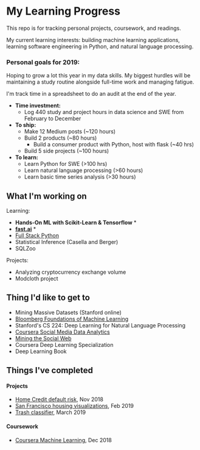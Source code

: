 # My Learning Progress

This repo is for tracking personal projects, coursework, and readings.

My current learning interests: building machine learning applications, learning software engineering in Python, and natural language processing. 

### Personal goals for 2019: 

Hoping to grow a lot this year in my data skills. My biggest hurdles will be maintaining a study routine alongside full-time work and managing fatigue. 

I'm track time in a spreadsheet to do an audit at the end of the year.

- **Time investment:** 
    - Log 440 study and project hours in data science and SWE from February to December
- **To ship:**
    - Make 12 Medium posts (~120 hours)
    - Build 2 products (~80 hours)
        - Build a consumer product with Python, host with flask (~40 hrs)
    - Build 5 side projects (~100 hours)
- **To learn:**
    - Learn Python for SWE (>100 hrs)
    - Learn natural language processing (>60 hours)
    - Learn basic time series analysis (>30 hours)

## What I'm working on

Learning:
- **Hands-On ML with Scikit-Learn & Tensorflow** *
- **[fast.ai](https://course.fast.ai/)** *
- [Full Stack Python](https://www.fullstackpython.com/table-of-contents.html)
- Statistical Inference (Casella and Berger)
- SQLZoo

Projects:
- Analyzing cryptocurrency exchange volume
- Modcloth project

## Thing I'd like to get to

- Mining Massive Datasets (Stanford online)
- [Bloomberg Foundations of Machine Learning](https://bloomberg.github.io/foml/#home)
- Stanford's CS 224: Deep Learning for Natural Language Processing
- [Coursera Social Media Data Analytics](https://www.coursera.org/learn/social-media-data-analytics)
- [Mining the Social Web](https://www.webpages.uidaho.edu/~stevel/504/mining-the-social-web-2nd-edition.pdf)
- Coursera Deep Learning Specialization
- Deep Learning Book

## Things I've completed

#### Projects
- [Home Credit default risk](https://www.kaggle.com/c/home-credit-default-risk), Nov 2018
- [San Francisco housing visualizations](https://github.com/collindching/sf_housing), Feb 2019
- [Trash classifier](https://github.com/collindching/Waste-Sorter), March 2019

#### Coursework
- [Coursera Machine Learning](https://www.coursera.org/learn/machine-learning), Dec 2018
